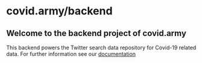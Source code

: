 # covid.army/backend

## Welcome to the backend project of covid.army

This backend powers the Twitter search data repository for Covid-19 related data. For further information see our [documentation](https://covidarmy.github.io/backend/)
